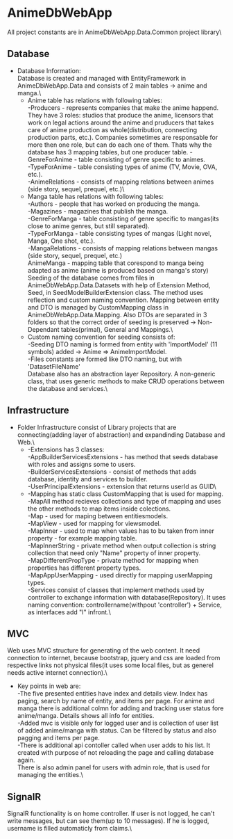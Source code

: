 # AnimeDbWebApp
All project constants are in AnimeDbWebApp.Data.Common project library\
## Database
* Database Information:\
    Database is created and managed with EntityFramework in AnimeDbWebApp.Data and consists of 2 main tables -> anime and manga.\
    * Anime table has relations with following tables:\
        -Producers - represents companies that make the anime happend. They have 3 roles: studios that produce the anime, licensors that work on legal actions around the anime and pruducers that takes care of anime production as whole(distribution, connecting production parts, etc.). Companies sometimes are responsable for more then one role, but can do each one of them. Thats why the database has 3 mapping tables, but one producer table.
        -GenreForAnime - table consisting of genre specific to animes.\
        -TypeForAnime - table consisting types of anime (TV, Movie, OVA, etc.).\
        -AnimeRelations - consists of mapping relations between animes (side story, sequel, prequel, etc.)\
    * Manga table has relations with following tables:\
        -Authors - people that has worked on producing the manga.\
        -Magazines - magazines that publish the manga.\
        -GenreForManga - table consisting of genre specific to mangas(its close to anime genres, but still separated).\
        -TypeForManga - table consisting types of mangas (Light novel, Manga, One shot, etc.).\
        -MangaRelations - consists of mapping relations between mangas (side story, sequel, prequel, etc.)\
    AnimeManga - mapping table that corespond to manga being adapted as anime (anime is produced based on manga's story)\
    Seeding of the database comes from files in AnimeDbWebApp.Data.Datasets with help of Extension Method, Seed, in SeedModelBuilderExtension class. The method uses reflection and custom naming convention. Mapping between entity and DTO is managed by CustomMapping class in AnimeDbWebApp.Data.Mapping. Also DTOs are separated in 3 folders so that the correct order of seeding is preserved -> Non-Dependant tables(primal), General and Mappings.\
    * Custom naming convention for seeding consists of:\
        -Seeding DTO naming is formed from entity with 'ImportModel' (11 symbols) added -> Anime => AnimeImportModel.\
        -Files constants are formed like DTO naming, but with 'DatasetFileName'\
    Database also has an abstraction layer Repository. A non-generic class, that uses generic methods to make CRUD operations between the database and services.\
## Infrastructure
* Folder Infrastructure consist of Library projects that are connecting(adding layer of abstraction) and expandinding Database and Web.\
    * -Extensions has 3 classes:\
        -AppBuilderServicesExtensions - has method that seeds database with roles and assigns some to users.\
        -BuilderServicesExtensions - consist of methods that adds database, identity and services to builder.\
        -UserPrincipalExtensions - extension that returns userId as GUID\
    * -Mapping has static class CustomMapping that is used for mapping. \
        -MapAll method recieves collections and type of mapping and uses the other methods to map items inside colections.\
        -Map - used for maping between entitiesmodels.\
        -MapView - used for mapping for viewsmodel.\
        -MapInner - used to map when values has to bu taken from inner property - for example mapping table.\
        -MapInnerString - private method when output collection is string collection that need only "Name" property of inner property.\
        -MapDifferentPropType - private method for mapping when properties has different property types.\
        -MapAppUserMapping - used directly for mapping userMapping types.\
    -Services consist of classes that implement methods used by controller to exchange information with database(Repository). It uses naming convention: controllername(withpout 'controller') + Service, as interfaces add "I" infront.\
## MVC
Web uses MVC structure for generating of the web content. It need connection to internet, because bootstrap, jquery and css are loaded from respective links not physical files(it uses some local files, but as generel needs active internet connection).\
* Key points in web are:\
    -The five presented entities have index and details view. Index has paging, search by name of entity, and items per page. For anime and manga there is additional colmn for adding and tracking user status fore anime/manga. Details shows all info for entities.\
    -Added mvc is visible only for logged user and is collection of user list of added anime/manga with status. Can be filtered by status and also pagging and items per page.\
    -There is additional api contoller called when user adds to his list. It created with purpose of not reloading the page and calling database again.\
There is also admin panel for users with admin role, that is used for managing the entities.\
## SignalR
SignalR functionality is on home controller. If user is not logged, he can't write messages, but can see them(up to 10 messages). If he is logged, username is filled automaticly from claims.\